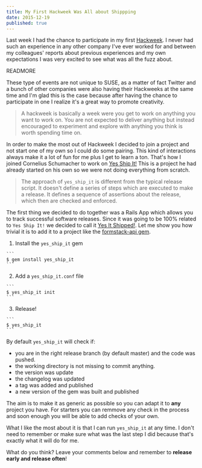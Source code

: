 ```yaml
---
title: My First Hackweek Was All about Shippping
date: 2015-12-19
published: true
---
```


Last week I had the chance to participate in my first [Hackweek][1]. I never had
such an experience in any other company I've ever worked for and between my
colleagues' reports about previous experiences and my own expectations I was
very excited to see what was all the fuzz about.

READMORE

These type of events are not unique to SUSE, as a matter of fact Twitter and
a bunch of other companies were also having their Hackweeks at the same time and
I'm glad this is the case because after having the chance to participate in one
I realize it's a great way to promote creativity.

> A hackweek is basically a week were you get to work on anything you want to
work on. You are not expected to deliver anything but instead encouraged to
experiment and explore with anything you think is worth spending time on.

In order to make the most out of Hackweek I decided to join a project and not
start one of my own so I could do some pairing. This kind of interactions always
make it a lot of fun for me plus I get to learn a ton.  That's how I joined
Cornelius Schumacher to work on [Yes Ship It!][2] This is a project he had
already started on his own so we were not doing everything from scratch.

> The approach of `yes_ship_it` is different from the typical release script. It
doesn't define a series of steps which are executed to make a release. It
defines a sequence of assertions about the release, which then are checked and
enforced.

The first thing we decided to do together was a Rails App which allows you to
track successful software releases. Since it was going to be 100% related to
`Yes Ship It!` we decided to call it [Yes It Shipped!][3]. Let me show you how
trivial it is to add it to a project like the [formstack-api gem][4].

  1. Install the `yes_ship_it` gem

    ```
    $ gem install yes_ship_it
    ```

  2. Add a `yes_ship_it.conf` file

    ```
    $ yes_ship_it init
    ```

  3. Release!

    ```
    $ yes_ship_it
    ```

By default `yes_ship_it` will check if:

  * you are in the right release branch (by default master) and the code was
     pushed.
  * the working directory is not missing to commit anything.
  * the version was update
  * the changelog was updated
  * a tag was added and published
  * a new version of the gem was built and published

The aim is to make it as generic as possible so you can adapt it to __any__ project you have. For starters you can remmove any check in the process and soon enough you will be able to add checks of your own.

What I like the most about it is that I can run `yes_ship_it` at any time.
I don't need to remember or make sure what was the last step I did because
that's exactly what it will do for me.

What do you think? Leave your comments below and remember to **release early
and release often**!

[1]: https://hackweek.suse.com/
[2]: https://github.com/cornelius/yes_ship_it
[3]: https://yes-it-shipped.herokuapp.com/
[4]: https://rubygems.org/gems/formstack-api
